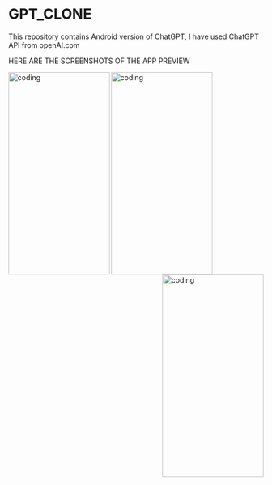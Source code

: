 # GPT_CLONE
This repository contains Android version of ChatGPT, I have used ChatGPT API from openAI.com

HERE ARE THE SCREENSHOTS OF THE APP PREVIEW 


<img align="left" alt="coding" width="200" height="400" src="https://github.com/Aditys018/GPT_CLONE/assets/100122761/c56a959b-9260-4bdb-aa1b-d90169b010ba">
<img align="center" alt="coding" width="200" height="400" src=https://github.com/Aditys018/GPT_CLONE/assets/100122761/beaef99a-4143-484f-b221-1f77a21159fa">
<img align="right" alt="coding" width="200" height="400"src=https://github.com/Aditys018/GPT_CLONE/assets/100122761/6df90b51-d20b-4275-a8cf-a9cfecad47ee">

